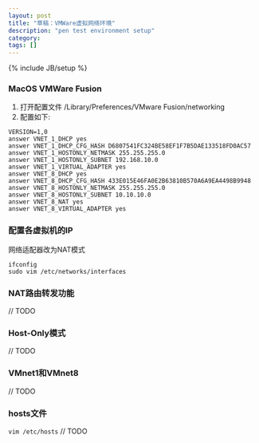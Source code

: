 ```yaml
---
layout: post
title: "草稿：VMWare虚拟网络环境"
description: "pen test environment setup"
category:
tags: []
---
```

{% include JB/setup %}

### MacOS VMWare Fusion
1. 打开配置文件 /Library/Preferences/VMware Fusion/networking
2. 配置如下:
```
VERSION=1,0
answer VNET_1_DHCP yes
answer VNET_1_DHCP_CFG_HASH D6807541FC324BE58EF1F7B5DAE133518FD0AC57
answer VNET_1_HOSTONLY_NETMASK 255.255.255.0
answer VNET_1_HOSTONLY_SUBNET 192.168.10.0
answer VNET_1_VIRTUAL_ADAPTER yes
answer VNET_8_DHCP yes
answer VNET_8_DHCP_CFG_HASH 433E015E46FA0E2B63810B570A6A9EA4498B9948
answer VNET_8_HOSTONLY_NETMASK 255.255.255.0
answer VNET_8_HOSTONLY_SUBNET 10.10.10.0
answer VNET_8_NAT yes
answer VNET_8_VIRTUAL_ADAPTER yes
```

### 配置各虚拟机的IP
网络适配器改为NAT模式
```
ifconfig
sudo vim /etc/networks/interfaces
```

### NAT路由转发功能
// TODO

### Host-Only模式
// TODO

### VMnet1和VMnet8
// TODO

### hosts文件
```vim /etc/hosts```
// TODO
